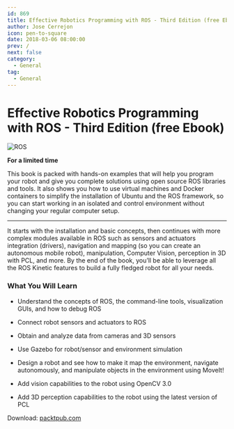 ```yaml
---
id: 869
title: Effective Robotics Programming with ROS - Third Edition (free Ebook)
author: Jose Cerrejon
icon: pen-to-square
date: 2018-03-06 08:00:00
prev: /
next: false
category:
  - General
tag:
  - General
---
```


# Effective Robotics Programming with ROS - Third Edition (free Ebook)

![ROS](/images/2018/03/ros.png)

**For a limited time**

This book is packed with hands-on examples that will help you program your robot and give you complete solutions using open source ROS libraries and tools. It also shows you how to use virtual machines and Docker containers to simplify the installation of Ubuntu and the ROS framework, so you can start working in an isolated and control environment without changing your regular computer setup.

- - -
It starts with the installation and basic concepts, then continues with more complex modules available in ROS such as sensors and actuators integration (drivers), navigation and mapping (so you can create an autonomous mobile robot), manipulation, Computer Vision, perception in 3D with PCL, and more. By the end of the book, you’ll be able to leverage all the ROS Kinetic features to build a fully fledged robot for all your needs.

###  What You Will Learn

* Understand the concepts of ROS, the command-line tools, visualization GUIs, and how to debug ROS

* Connect robot sensors and actuators to ROS

* Obtain and analyze data from cameras and 3D sensors

* Use Gazebo for robot/sensor and environment simulation

* Design a robot and see how to make it map the environment, navigate autonomously, and manipulate objects in the environment using MoveIt!

* Add vision capabilities to the robot using OpenCV 3.0

* Add 3D perception capabilities to the robot using the latest version of PCL

Download: [packtpub.com](https://www.packtpub.com/packt/offers/free-learning)

